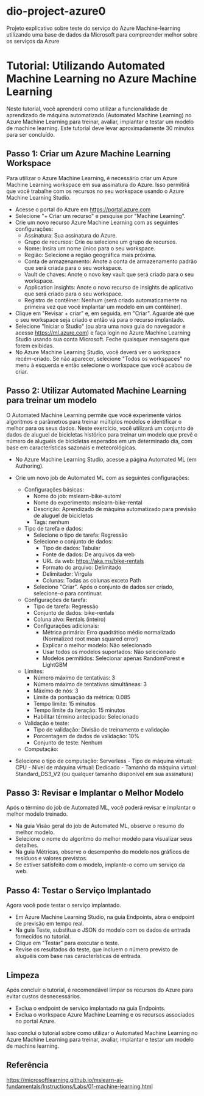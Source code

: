 # dio-project-azure0
Projeto explicativo sobre teste do serviço do Azure Machine-learning utilizando uma base de dados da Microsoft para compreender melhor sobre os serviços da Azure

# Tutorial: Utilizando Automated Machine Learning no Azure Machine Learning

Neste tutorial, você aprenderá como utilizar a funcionalidade de aprendizado de máquina automatizado (Automated Machine Learning) no Azure Machine Learning para treinar, avaliar, implantar e testar um modelo de machine learning. Este tutorial deve levar aproximadamente 30 minutos para ser concluído.

## Passo 1: Criar um Azure Machine Learning Workspace

Para utilizar o Azure Machine Learning, é necessário criar um Azure Machine Learning workspace em sua assinatura do Azure. Isso permitirá que você trabalhe com os recursos no seu workspace usando o Azure Machine Learning Studio.

- Acesse o portal do Azure em https://portal.azure.com
- Selecione "+ Criar um recurso" e pesquise por "Machine Learning".
- Crie um novo recurso Azure Machine Learning com as seguintes configurações:
    - Assinatura: Sua assinatura do Azure.
    - Grupo de recursos: Crie ou selecione um grupo de recursos.
    - Nome: Insira um nome único para o seu workspace.
    - Região: Selecione a região geográfica mais próxima.
    - Conta de armazenamento: Anote a conta de armazenamento padrão que será criada para o seu workspace.
    - Vault de chaves: Anote o novo key vault que será criado para o seu workspace.
    - Application insights: Anote o novo recurso de insights de aplicativo que será criado para o seu workspace.
    - Registro de contêiner: Nenhum (será criado automaticamente na primeira vez que você implantar um modelo em um contêiner).
- Clique em "Revisar + criar" e, em seguida, em "Criar". Aguarde até que o seu workspace seja criado e então vá para o recurso implantado.
- Selecione "Iniciar o Studio" (ou abra uma nova guia do navegador e acesse https://ml.azure.com) e faça login no Azure Machine Learning Studio usando sua conta Microsoft. Feche quaisquer mensagens que forem exibidas.
- No Azure Machine Learning Studio, você deverá ver o workspace recém-criado. Se não aparecer, selecione "Todos os workspaces" no menu à esquerda e então selecione o workspace que você acabou de criar.

## Passo 2: Utilizar Automated Machine Learning para treinar um modelo

O Automated Machine Learning permite que você experimente vários algoritmos e parâmetros para treinar múltiplos modelos e identificar o melhor para os seus dados. Neste exercício, você utilizará um conjunto de dados de aluguel de bicicletas histórico para treinar um modelo que prevê o número de aluguéis de bicicletas esperados em um determinado dia, com base em características sazonais e meteorológicas.

- No Azure Machine Learning Studio, acesse a página Automated ML (em Authoring).
- Crie um novo job de Automated ML com as seguintes configurações:
    - Configurações básicas:
        - Nome do job: mslearn-bike-automl
        - Nome do experimento: mslearn-bike-rental
        - Descrição: Aprendizado de máquina automatizado para previsão de aluguel de bicicletas
        - Tags: nenhum
    - Tipo de tarefa e dados:
        - Selecione o tipo de tarefa: Regressão
        - Selecione o conjunto de dados:
            - Tipo de dados: Tabular
            - Fonte de dados: De arquivos da web
            - URL da web: https://aka.ms/bike-rentals
            - Formato do arquivo: Delimitado
            - Delimitador: Vírgula
            - Colunas: Todas as colunas exceto Path
        - Selecione "Criar". Após o conjunto de dados ser criado, selecione-o para continuar.
    - Configurações de tarefa:
        - Tipo de tarefa: Regressão
        - Conjunto de dados: bike-rentals
        - Coluna alvo: Rentals (inteiro)
        - Configurações adicionais:
            - Métrica primária: Erro quadrático médio normalizado (Normalized root mean squared error)
            - Explicar o melhor modelo: Não selecionado
            - Usar todos os modelos suportados: Não selecionado
            - Modelos permitidos: Selecionar apenas RandomForest e LightGBM
    - Limites:
        - Número máximo de tentativas: 3
        - Número máximo de tentativas simultâneas: 3
        - Máximo de nós: 3
        - Limite da pontuação da métrica: 0.085
        - Tempo limite: 15 minutos
        - Tempo limite da iteração: 15 minutos
        - Habilitar término antecipado: Selecionado
    - Validação e teste:
        - Tipo de validação: Divisão de treinamento e validação
        - Porcentagem de dados de validação: 10%
        - Conjunto de teste: Nenhum
    - Computação:
       

 - Selecione o tipo de computação: Serverless
        - Tipo de máquina virtual: CPU
        - Nível de máquina virtual: Dedicado
        - Tamanho da máquina virtual: Standard_DS3_V2 (ou qualquer tamanho disponível em sua assinatura)

## Passo 3: Revisar e Implantar o Melhor Modelo

Após o término do job de Automated ML, você poderá revisar e implantar o melhor modelo treinado.

- Na guia Visão geral do job de Automated ML, observe o resumo do melhor modelo. 
- Selecione o nome do algoritmo do melhor modelo para visualizar seus detalhes.
- Na guia Métricas, observe o desempenho do modelo nos gráficos de resíduos e valores previstos.
- Se estiver satisfeito com o modelo, implante-o como um serviço da web.

## Passo 4: Testar o Serviço Implantado

Agora você pode testar o serviço implantado.

- Em Azure Machine Learning Studio, na guia Endpoints, abra o endpoint de previsão em tempo real.
- Na guia Teste, substitua o JSON do modelo com os dados de entrada fornecidos no tutorial.
- Clique em "Testar" para executar o teste.
- Revise os resultados do teste, que incluem o número previsto de aluguéis com base nas características de entrada.

## Limpeza

Após concluir o tutorial, é recomendável limpar os recursos do Azure para evitar custos desnecessários.

- Exclua o endpoint de serviço implantado na guia Endpoints.
- Exclua o workspace Azure Machine Learning e os recursos associados no portal Azure.

Isso conclui o tutorial sobre como utilizar o Automated Machine Learning no Azure Machine Learning para treinar, avaliar, implantar e testar um modelo de machine learning.

## Referência
https://microsoftlearning.github.io/mslearn-ai-fundamentals/Instructions/Labs/01-machine-learning.html
